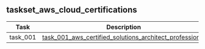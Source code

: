 ## taskset_aws_cloud_certifications

| Task | Description |
| --- | --- |
| task_001 |   [task_001_aws_certified_solutions_architect_professional](home/cloud_certifications/aws/taskset_aws_cloud_certifications/task_001_aws_certified_solutions_architect_professional) |

